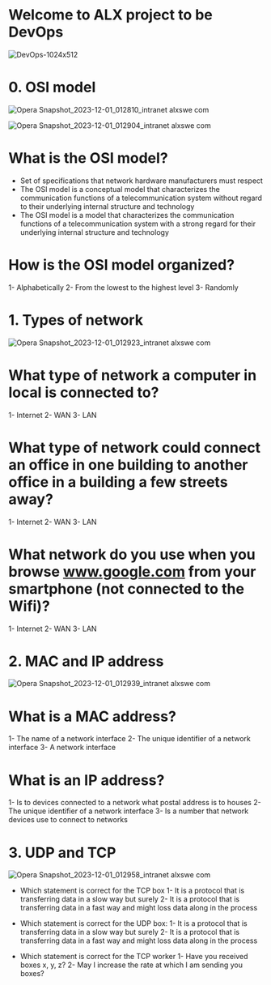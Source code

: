 # Welcome to ALX project to be DevOps

![DevOps-1024x512](https://github.com/BassantKhaled259/alx-system_engineering-devops/assets/136097724/53cf7deb-b4d8-47b2-a08e-b68a86d6c622)

# 0. OSI model

![Opera Snapshot_2023-12-01_012810_intranet alxswe com](https://github.com/BassantKhaled259/alx-system_engineering-devops/assets/136097724/1e14169c-15cb-40fd-85c6-eae074fd2cdb)

![Opera Snapshot_2023-12-01_012904_intranet alxswe com](https://github.com/BassantKhaled259/alx-system_engineering-devops/assets/136097724/902f6e7e-df15-4117-a098-464c2a10b67d)

# What is the OSI model?
- Set of specifications that network hardware manufacturers must respect
- The OSI model is a conceptual model that characterizes the communication functions of a telecommunication system without regard to their underlying internal structure and technology
- The OSI model is a model that characterizes the communication functions of a telecommunication system with a strong regard for their underlying internal structure and technology

# How is the OSI model organized?
1- Alphabetically
2- From the lowest to the highest level
3- Randomly


# 1. Types of network

![Opera Snapshot_2023-12-01_012923_intranet alxswe com](https://github.com/BassantKhaled259/alx-system_engineering-devops/assets/136097724/00a5c294-c91c294-c913-4a7c-a9bb-1d23dacba8e3)

# What type of network a computer in local is connected to?
1- Internet
2- WAN
3- LAN

# What type of network could connect an office in one building to another office in a building a few streets away?
1- Internet
2- WAN
3- LAN

# What network do you use when you browse www.google.com from your smartphone (not connected to the Wifi)?
1- Internet
2- WAN
3- LAN

# 2. MAC and IP address

![Opera Snapshot_2023-12-01_012939_intranet alxswe com](https://github.com/BassantKhaled259/alx-system_engineering-devops/assets/136097724/cbc28f3d-5cf1-4465-a2a9-626924e04947)

# What is a MAC address?
1- The name of a network interface
2- The unique identifier of a network interface
3- A network interface

# What is an IP address?
1- Is to devices connected to a network what postal address is to houses
2- The unique identifier of a network interface
3- Is a number that network devices use to connect to networks

# 3. UDP and TCP

![Opera Snapshot_2023-12-01_012958_intranet alxswe com](https://github.com/BassantKhaled259/alx-system_engineering-devops/assets/136097724/a2b776d8-741a-4844-b955-4db387b65a03)

- Which statement is correct for the TCP box
1- It is a protocol that is transferring data in a slow way but surely
2- It is a protocol that is transferring data in a fast way and might loss data along in the process

- Which statement is correct for the UDP box:
1- It is a protocol that is transferring data in a slow way but surely
2- It is a protocol that is transferring data in a fast way and might loss data along in the process

- Which statement is correct for the TCP worker
1- Have you received boxes x, y, z?
2- May I increase the rate at which I am sending you boxes?
